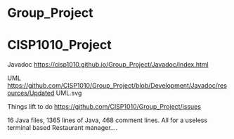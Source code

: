 # Group_Project
# CISP1010_Project

Javadoc
https://cisp1010.github.io/Group_Project/Javadoc/index.html

UML
https://github.com/CISP1010/Group_Project/blob/Development/Javadoc/resources/Updated UML.svg

Things lift to do
https://github.com/CISP1010/Group_Project/issues

16 Java files, 1365 lines of Java, 468 comment lines. All for a useless terminal based Restaurant manager....
